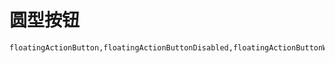 # 圆型按钮
```widgetsRow
floatingActionButton,floatingActionButtonDisabled,floatingActionButtonWithStyle
```